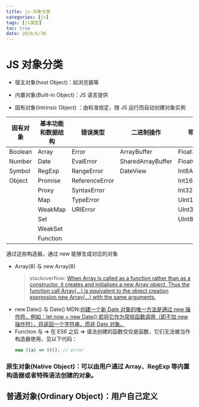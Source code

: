 ```yaml
---
title: js-对象分类
categories: [js]
tags: [js类型]
toc: true
date: 2020/6/30
---
```


# JS 对象分类

- 宿主对象(host Object)：如浏览器等

- 内置对象(Built-in Object)：JS 语言提供

- 固有对象(Intrinsic Object) ：由标准规定，随 JS 运行而自动创建对象实例

| 固有对象 | 基本功能和数据结构 | 错误类型       | 二进制操作        | 带类型的数组      |
| -------- | ------------------ | -------------- | ----------------- | ----------------- |
| Boolean  | Array              | Error          | ArrayBuffer       | Float32Array      |
| Number   | Date               | EvalError      | SharedArrayBuffer | Float64Array      |
| Symbol   | RegExp             | RangeError     | DateView          | Int8Array         |
| Object   | Promise            | ReferenceError |                   | Int16Array        |
|          | Proxy              | SyntaxError    |                   | Int32Array        |
|          | Map                | TypeError      |                   | UInt18Array       |
|          | WeakMap            | URIError       |                   | UInt32Array       |
|          | Set                |                |                   | UInt8ClampedArray |
|          | WeakSet            |                |                   |                   |
|          | Function           |                |                   |                   |

通过这些构造器，通过 new 能够生成对应的对象

- Array(8) 与 new Array(8)
  > stackoverflow: [When Array is called as a function rather than as a constructor, it creates and initialises a new Array object. Thus the function call Array(…) is equivalent to the object creation expression new Array(…) with the same arguments.](https://stackoverflow.com/questions/8205691/array-vs-new-array)
- new Date() 与 Date()
  MDN:[创建一个新 Date 对象的唯一方法是通过 new 操作符，例如：let now = new Date();若将它作为常规函数调用（即不加 new 操作符），将返回一个字符串，而非 Date 对象。 ](https://developer.mozilla.org/zh-CN/docs/Web/JavaScript/Reference/Global_Objects/Date)
- Function 与 =>
  在 ES6 之后 => 语法创建的函数仅仅是函数，它们无法被当作构造器使用，见以下代码：
  ```js
  new ((a) => 0)(); // error
  ```

### **原生对象(Native Object)**：可以由用户通过 Array、RegExp 等内置构造器或者特殊语法创建的对象。

## 普通对象(Ordinary Object)：用户自己定义
